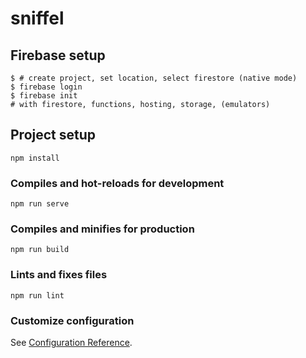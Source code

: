 # sniffel

## Firebase setup
```
$ # create project, set location, select firestore (native mode)
$ firebase login
$ firebase init
# with firestore, functions, hosting, storage, (emulators)
```

## Project setup
```
npm install
```

### Compiles and hot-reloads for development
```
npm run serve
```

### Compiles and minifies for production
```
npm run build
```

### Lints and fixes files
```
npm run lint
```

### Customize configuration
See [Configuration Reference](https://cli.vuejs.org/config/).
